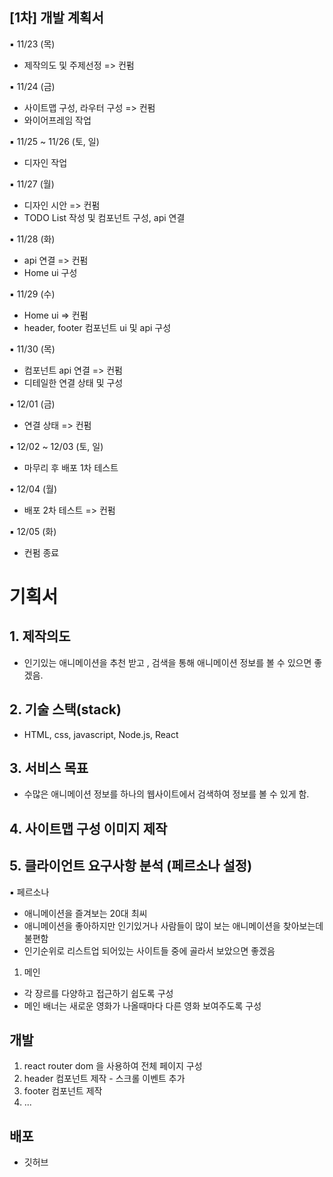 ## [1차] 개발 계획서

▪ 11/23 (목)
- 제작의도 및 주제선정 => 컨펌

▪ 11/24 (금)
- 사이트맵 구성, 라우터 구성 => 컨펌
- 와이어프레임 작업

▪ 11/25 ~ 11/26 (토, 일)
- 디자인 작업

▪ 11/27 (월)
- 디자인 시안 => 컨펌
- TODO List 작성 및 컴포넌트 구성, api 연결

▪ 11/28 (화)
- api 연결 => 컨펌
- Home ui 구성

▪ 11/29 (수)
- Home ui => 컨펌
- header, footer 컴포넌트 ui 및 api 구성

▪ 11/30 (목)
- 컴포넌트 api 연결 => 컨펌
- 디테일한 연결 상태 및 구성

▪ 12/01 (금)
- 연결 상태 => 컨펌

▪ 12/02 ~ 12/03 (토, 일)
- 마무리 후 배포 1차 테스트

▪ 12/04 (월)
- 배포 2차 테스트 => 컨펌

▪ 12/05 (화)
- 컨펌 종료

# 기획서
## 1. 제작의도
- 인기있는 애니메이션을 추천 받고 , 검색을 통해 애니메이션 정보를 볼 수 있으면 좋겠음.

## 2. 기술 스택(stack)
- HTML, css, javascript, Node.js, React

## 3. 서비스 목표
- 수많은 애니메이션 정보를 하나의 웹사이트에서 검색하여 정보를 볼 수 있게 함.

## 4. 사이트맵 구성 이미지 제작

## 5. 클라이언트 요구사항 분석 (페르소나 설정)
▪ 페르소나
- 애니메이션을 즐겨보는 20대 최씨
- 애니메이션을 좋아하지만 인기있거나 사람들이 많이 보는 애니메이션을 찾아보는데 불편함
- 인기순위로 리스트업 되어있는 사이트들 중에 골라서 보았으면 좋겠음 

1) 메인 
- 각 장르를 다양하고 접근하기 쉽도록 구성
- 메인 배너는 새로운 영화가 나올때마다 다른 영화 보여주도록 구성

## 개발 
1) react router dom 을 사용하여 전체 페이지 구성
2) header 컴포넌트 제작 - 스크롤 이벤트 추가
3) footer 컴포넌트 제작
4) ...

## 배포
- 깃허브